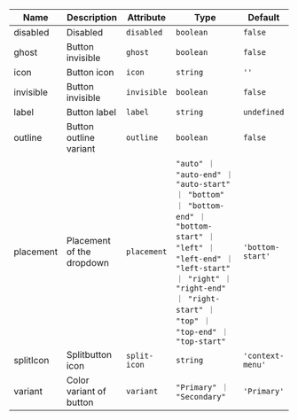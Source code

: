 | Name       | Description                   | Attribute        | Type                                      | Default             |
|------------|-------------------------------|------------------|-------------------------------------------|---------------------|
|disabled| Disabled | `disabled` | `boolean` | `false` |
|ghost| Button invisible | `ghost` | `boolean` | `false` |
|icon| Button icon | `icon` | `string` | `''` |
|invisible| Button invisible | `invisible` | `boolean` | `false` |
|label| Button label | `label` | `string` | `undefined` |
|outline| Button outline variant | `outline` | `boolean` | `false` |
|placement| Placement of the dropdown | `placement` | `"auto" ｜ "auto-end" ｜ "auto-start" ｜ "bottom" ｜ "bottom-end" ｜ "bottom-start" ｜ "left" ｜ "left-end" ｜ "left-start" ｜ "right" ｜ "right-end" ｜ "right-start" ｜ "top" ｜ "top-end" ｜ "top-start"` | `'bottom-start'` |
|splitIcon| Splitbutton icon | `split-icon` | `string` | `'context-menu'` |
|variant| Color variant of button | `variant` | `"Primary" ｜ "Secondary"` | `'Primary'` |
